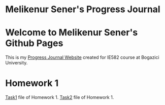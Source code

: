 # Melikenur Sener's Progress Journal


# Welcome to Melikenur Sener's Github Pages
This is my [Progress Journal Website](https://bu-ie-582.github.io/fall21-melikenursener/) created for IE582 course at Bogazici University.

# Homework 1
[Task1](https://bu-ie-582.github.io/fall21-melikenursener/HW1/HW1%20-%20Task1.html) file of Homework 1.
[Task2](https://bu-ie-582.github.io/fall21-melikenursener/HW1/HW1%20-%20Task2.html) file of Homework 1.


